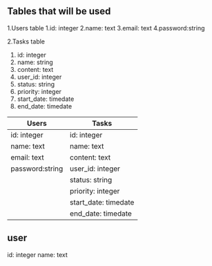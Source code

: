 ## Tables that will be used
1.Users table
  1.id: integer
  2.name: text
  3.email: text
  4.password:string

2.Tasks table
  1. id: integer
  2. name: string
  3. content: text
  4. user_id: integer
  5. status: string
  6. priority: integer
  7. start_date: timedate
  8. end_date: timedate

  Users | Tasks
------------ | -------------
id: integer | id: integer
name: text | name: text
email: text | content: text
password:string | user_id: integer
                | status: string
                | priority: integer
                | start_date: timedate
                | end_date: timedate

  user
-----
id: integer
name: text